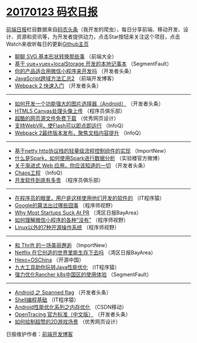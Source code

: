 # [20170123 码农日报](https://github.com/kujian/frontendDaily/blob/master/2017/01/23.md)

[前端日报](http://caibaojian.com/c/news)栏目数据来自[码农头条](http://hao.caibaojian.com/)（我开发的爬虫），每日分享前端、移动开发、设计、资源和资讯等，为开发者提供动力，点击Star按钮来关注这个项目，点击Watch来收听每日的更新[Github主页](https://github.com/kujian/frontendDaily)
* [聊聊 SVG 基本形状转换那些事](http://hao.caibaojian.com/23230.html) （前端大全）
* [基于 vue+vuex+localStorage 开发的本地记事本](http://hao.caibaojian.com/23264.html) （SegmentFault）
* [你的产品适合用微信小程序来开发吗](http://hao.caibaojian.com/23248.html) （开发者头条）
* [JavaScript跨域方法汇总2](http://hao.caibaojian.com/23282.html) （前端开发博客）
* [Webpack 2 快速入门](http://hao.caibaojian.com/23246.html) （开发者头条）

***
* [如何开发一个功能强大的图片选择器（Android）](http://hao.caibaojian.com/23294.html) （开发者头条）
* [HTML5 Canvas处理头像上传](http://hao.caibaojian.com/23241.html) （程序员俱乐部）
* [超酷的网页源文件免费下载](http://hao.caibaojian.com/23286.html) （优秀网页设计）
* [支持WebVR，使Flash可以即点即运行](http://hao.caibaojian.com/23195.html) （InfoQ）
* [Webpack 2最终版本发布，聚焦文档内容提升](http://hao.caibaojian.com/23196.html) （InfoQ）

***
* [基于netty http协议栈的轻量级流程控制组件的实现](http://hao.caibaojian.com/23200.html) （ImportNew）
* [什么是Spark，如何使用Spark进行数据分析](http://hao.caibaojian.com/23275.html) （实验楼官方微博）
* [关于渐进式 Web 应用，你应该知道的一切](http://hao.caibaojian.com/23295.html) （开发者头条）
* [Chaos工程](http://hao.caibaojian.com/23197.html) （InfoQ）
* [开发软件到底有多贵](http://hao.caibaojian.com/23240.html) （程序员俱乐部）

***
* [在程序员的眼里，用户是这样使用他们开发的软件的](http://hao.caibaojian.com/23253.html) （IT程序猿）
* [Google的算法出过哪些囧事](http://hao.caibaojian.com/23268.html) （程序师视野）
* [Why Most Startups Suck At PR](http://hao.caibaojian.com/23206.html) （湾区日报BayArea）
* [如何理解微信小程序的各种“没有”](http://hao.caibaojian.com/23269.html) （程序师视野）
* [Linux以外的7种开源操作系统](http://hao.caibaojian.com/23266.html) （程序师视野）

***
* [和 Thrift 的一场美丽邂逅](http://hao.caibaojian.com/23201.html) （ImportNew）
* [Netflix 在它创造的世界里能生存下去吗](http://hao.caibaojian.com/23204.html) （湾区日报BayArea）
* [Hexo+OSChina](http://hao.caibaojian.com/23284.html) （开源中国）
* [九大工具助你玩转Java性能优化](http://hao.caibaojian.com/23256.html) （IT程序猿）
* [强力优化Rancher k8s中国区的使用体验](http://hao.caibaojian.com/23259.html) （SegmentFault）

***
* [Android 之 Spanned flag](http://hao.caibaojian.com/23251.html) （开发者头条）
* [Shell编程基础](http://hao.caibaojian.com/23254.html) （IT程序猿）
* [Android性能优化系列之内存优化](http://hao.caibaojian.com/23234.html) （CSDN移动）
* [OpenTracing 官方标准（中文版）](http://hao.caibaojian.com/23244.html) （开发者头条）
* [如何绘制超赞的2D游戏场景](http://hao.caibaojian.com/23287.html) （优秀网页设计）

日报维护作者：[前端开发博客](http://caibaojian.com/) 